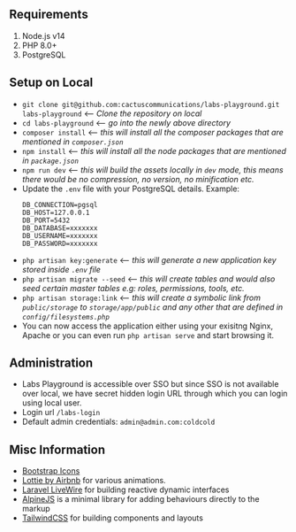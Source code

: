 ## Requirements

1. Node.js v14
2. PHP 8.0+
3. PostgreSQL


## Setup on Local

- `git clone git@github.com:cactuscommunications/labs-playground.git labs-playground` <-- *Clone the repository on local*
- `cd labs-playground` <-- *go into the newly above directory*
- `composer install` <-- *this will install all the composer packages that are mentioned in `composer.json`*
- `npm install`  <-- *this will install all the node packages that are mentioned in `package.json`*
- `npm run dev` <-- *this will build the assets locally in `dev` mode, this means there would be no compression, no version, no minification etc.*
-  Update the `.env` file with your PostgreSQL details. Example:
    ```
    DB_CONNECTION=pgsql
    DB_HOST=127.0.0.1
    DB_PORT=5432
    DB_DATABASE=xxxxxxx
    DB_USERNAME=xxxxxxx
    DB_PASSWORD=xxxxxxx
    ```
- `php artisan key:generate` <-- *this will generate a new application key stored inside `.env` file*
- `php artisan migrate --seed` <-- *this will create tables and would also seed certain master tables e.g: roles, permissions, tools, etc.*
- `php artisan storage:link` <-- *this will create a symbolic link from `public/storage` to `storage/app/public` and any other that are defined in `config/filesystems.php`*
- You can now access the application either using your exisitng Nginx, Apache or you can even run `php artisan serve` and start browsing it.


## Administration
- Labs Playground is accessible over SSO but since SSO is not available over local, we have secret hidden login URL through which you can login using local user.
- Login url `/labs-login`
- Default admin credentials: `admin@admin.com:coldcold`

## Misc Information
- [Bootstrap Icons](https://icons.getbootstrap.com/)
- [Lottie by Airbnb](https://airbnb.design/lottie/) for various animations.
- [Laravel LiveWire](https://laravel-livewire.com/) for building reactive dynamic interfaces
- [AlpineJS](https://alpinejs.dev/) is a minimal library for adding behaviours directly to the markup
- [TailwindCSS](https://tailwindcss.com/) for building components and layouts




